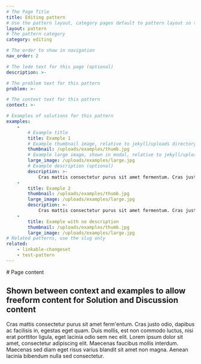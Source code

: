 ```yaml
---
# The Page Title
title: Editing pattern
# Use the pattern layout, category pages default to pattern layout so this is not required
layout: pattern
# The pattern category
category: editing

# The order to show in navigation
nav_order: 2

# The lede text for this page (optional)
description: >-

# The problem text for this pattern
problem: >-

# The context text for this pattern
context: >-

# Examples of solutions for this pattern
examples:
    -
        # Example title
        title: Example 1
        # Example thumbnail image, relative to jekyll/uploads directory
        thumbnail: /uploads/examples/thumb.jpg
        # Example large image, shown in modal, relative to jekyll/uploads directory
        large_image: /uploads/examples/large.jpg
        # Example description (optional)
        description: >-
            Cras mattis consectetur purus sit amet fermentum. Cras justo odio, dapibus ac facilisis in, egestas eget quam. Duis mollis, est non commodo luctus, nisi erat porttitor ligula, eget lacinia odio sem nec elit. Lorem ipsum dolor sit amet, consectetur adipiscing elit. Maecenas faucibus mollis interdum. Maecenas sed diam eget risus varius blandit sit amet non magna. Aenean lacinia bibendum nulla sed consectetur.
    -
        title: Example 2
        thumbnail: /uploads/examples/thumb.jpg
        large_image: /uploads/examples/large.jpg
        description: >-
            Cras mattis consectetur purus sit amet fermentum. Cras justo odio, dapibus ac facilisis in, egestas eget quam. Duis mollis, est non commodo luctus, nisi erat porttitor ligula, eget lacinia odio sem nec elit. Lorem ipsum dolor sit amet, consectetur adipiscing elit. Maecenas faucibus mollis interdum. Maecenas sed diam eget risus varius blandit sit amet non magna. Aenean lacinia bibendum nulla sed consectetur.
    -
        title: Example with no description
        thumbnail: /uploads/examples/thumb.jpg
        large_image: /uploads/examples/large.jpg
# Related patterns, use the slug only
related:
    - linkable-changeset
    - test-pattern
---
```


# Page content

## Shown between context and examples to allow freeform content for Solution and Discussion content

Cras mattis consectetur purus sit amet ferm'entum. Cras justo odio, dapibus ac facilisis in, egestas eget quam. Duis mollis, est non commodo luctus, nisi erat porttitor ligula, eget lacinia odio sem nec elit. Lorem ipsum dolor sit amet, consectetur adipiscing elit. Maecenas faucibus mollis interdum. Maecenas sed diam eget risus varius blandit sit amet non magna. Aenean lacinia bibendum nulla sed consectetur.
